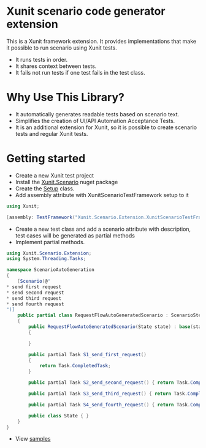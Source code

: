 # Xunit scenario code generator extension
This is a Xunit framework extension. It provides implementations that make it possible to run scenario using Xunit tests.
* It runs tests in order. 
* It shares context between tests.
* It fails not run tests if one test fails in the test class. 

# Why Use This Library?
* It automatically generates readable tests based on scenario text.
* Simplifies the creation of UI/API Automation Acceptance Tests.
* It is an additional extension for Xunit, so it is possible to create scenario tests and regular Xunit tests.

# Getting started
* Create a new Xunit test project
* Install the [Xunit.Scenario](https://www.nuget.org/packages/Xunit.Scenario/) nuget package
* Create the [Setup](https://github.com/khdevnet/xunit-scenario/blob/main/Xunit.Scenario.Examples/Setup.cs) class.
* Add assembly attribute with XunitScenarioTestFramework setup to it
```csharp
using Xunit;

[assembly: TestFramework("Xunit.Scenario.Extension.XunitScenarioTestFramework", "Xunit.Scenario.Extension")]
```
* Create a new test class and add a scenario attribute with description, test cases will be generated as partial methods
* Implement partial methods.
```csharp
using Xunit.Scenario.Extension;
using System.Threading.Tasks;

namespace ScenarioAutoGeneration
{
    [Scenario(@"
* send first request
* send second request
* send third request
* send fourth request
")]
    public partial class RequestFlowAutoGeneratedScenario : ScenarioSteps<RequestFlowAutoGeneratedScenario.State>
    {
        public RequestFlowAutoGeneratedScenario(State state) : base(state)
        {

        }

        public partial Task S1_send_first_request()
        {
            return Task.CompletedTask;
        }

        public partial Task S2_send_second_request() { return Task.CompletedTask; }

        public partial Task S3_send_third_request() { return Task.CompletedTask; }

        public partial Task S4_send_fourth_request() { return Task.CompletedTask; }

        public class State { }
    }
}

```
* View [samples](https://github.com/khdevnet/xunit-scenario/tree/main/Xunit.Scenario.Examples)
